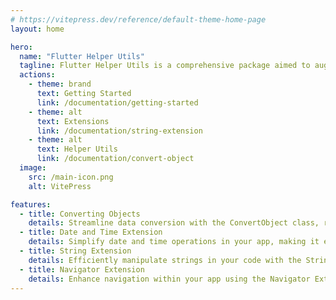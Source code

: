 ```yaml
---
# https://vitepress.dev/reference/default-theme-home-page
layout: home

hero:
  name: "Flutter Helper Utils"
  tagline: Flutter Helper Utils is a comprehensive package aimed to augment Dart and Flutter's core functionalities. With a rich set of extensions and helper methods, this package boosts productivity and simplifies coding in Flutter projects.
  actions:
    - theme: brand
      text: Getting Started
      link: /documentation/getting-started
    - theme: alt
      text: Extensions
      link: /documentation/string-extension
    - theme: alt
      text: Helper Utils
      link: /documentation/convert-object
  image:
    src: /main-icon.png
    alt: VitePress

features:
  - title: Converting Objects
    details: Streamline data conversion with the ConvertObject class, resolving common issues when working with API data.
  - title: Date and Time Extension
    details: Simplify date and time operations in your app, making it easier to handle date-related tasks.
  - title: String Extension
    details: Efficiently manipulate strings in your code with the String Extension, saving time and effort.
  - title: Navigator Extension
    details: Enhance navigation within your app using the Navigator Extension, improving the user experience.
---
```


<style>
:root {
  --vp-home-hero-name-color: transparent;
  --vp-home-hero-name-background: -webkit-linear-gradient(120deg, #bd34fe 30%, #41d1ff);

  --vp-home-hero-image-background-image: linear-gradient(-45deg, #bd34fe 50%, #47caff 50%);
  --vp-home-hero-image-filter: blur(44px);
}

@media (min-width: 640px) {
  :root {
    --vp-home-hero-image-filter: blur(56px);
  }
}

@media (min-width: 960px) {
  :root {
    --vp-home-hero-image-filter: blur(68px);
  }
}
</style>
